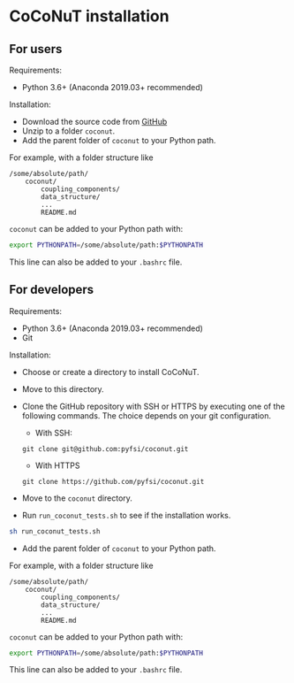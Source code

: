 # CoCoNuT installation

## For users

Requirements:

-   Python 3.6+ (Anaconda 2019.03+ recommended)

Installation:

-   Download the source code from [GitHub](https://github.com/pyfsi/coconut)
-   Unzip to a folder `coconut`.
-   Add the parent folder of `coconut` to your Python path.

For example, with a folder structure like
```
/some/absolute/path/
    coconut/
        coupling_components/
        data_structure/
        ...
        README.md
```
`coconut` can be added to your Python path with:
```bash
export PYTHONPATH=/some/absolute/path:$PYTHONPATH
```
This line can also be added to your `.bashrc` file.




## For developers

Requirements:

-   Python 3.6+ (Anaconda 2019.03+ recommended)
-   Git

Installation:

-   Choose or create a directory to install CoCoNuT. 
-   Move to this directory. 
-   Clone the GitHub repository with SSH or HTTPS by executing one of the following commands. The choice depends on your git configuration.

    *   With SSH:
    
    ```
    git clone git@github.com:pyfsi/coconut.git
    ```
   
    *   With HTTPS
         
    ```
    git clone https://github.com/pyfsi/coconut.git
    ```
    
-   Move to the `coconut` directory. 
-   Run `run_coconut_tests.sh` to see if the installation works.

```bash
sh run_coconut_tests.sh
```
-   Add the parent folder of `coconut` to your Python path.

For example, with a folder structure like

```
/some/absolute/path/
    coconut/
        coupling_components/
        data_structure/
        ...
        README.md
```

`coconut` can be added to your Python path with:

```bash
export PYTHONPATH=/some/absolute/path:$PYTHONPATH
```

This line can also be added to your `.bashrc` file.






